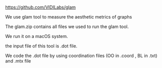 https://github.com/VIDILabs/glam

We use glam tool to measure the aesthetic metrics of graphs

The glam.zip contains all files we used to run the glam tool.

We run it on a macOS system.

the input file of this tool is .dot file.

We code the .dot file by using coordination files (OO in .coord , BL in .txt) and .mtx file
